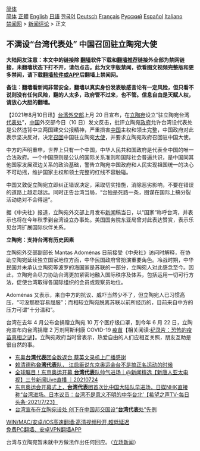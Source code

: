  <!-- 面包屑导航 --> <div class="breadcrumb"><!-- GTranslate: https://gtranslate.io/ -->  <div class="switcher notranslate">  <div class="selected">  <a href="#" onclick="return false;"> 简体</a>  </div>  <div class="option">  <a href="https://www.bannedbook.org" onclick="doGTranslate('zh-CN|zh-CN');jQuery('div.switcher div.selected a').html(jQuery(this).html());return false;" title="简体中文" class="nturl selected"> 简体</a>  <a href="https://www.bannedbook.org/zh-tw/" onclick="doGTranslate('zh-CN|zh-TW');jQuery('div.switcher div.selected a').html(jQuery(this).html());return false;" title="繁體中文" class="nturl"> 正體</a>  <a href="https://www.bannedbook.org/en/" onclick="doGTranslate('zh-CN|en');jQuery('div.switcher div.selected a').html(jQuery(this).html());return false;" title="English" class="nturl"> English</a>  <a href="https://www.bannedbook.org/ja/" onclick="doGTranslate('zh-CN|ja');jQuery('div.switcher div.selected a').html(jQuery(this).html());return false;" title="日本語" class="nturl"> 日語</a>  <a href="https://www.bannedbook.org/ko/" onclick="doGTranslate('zh-CN|ko');jQuery('div.switcher div.selected a').html(jQuery(this).html());return false;" title="한국어" class="nturl"> 한국어</a>  <a href="https://www.bannedbook.org/de/" onclick="doGTranslate('zh-CN|de');jQuery('div.switcher div.selected a').html(jQuery(this).html());return false;" title="Deutsch" class="nturl"> Deutsch</a>  <a href="https://www.bannedbook.org/fr/" onclick="doGTranslate('zh-CN|fr');jQuery('div.switcher div.selected a').html(jQuery(this).html());return false;" title="Français" class="nturl"> Français</a>  <a href="https://www.bannedbook.org/ru/" onclick="doGTranslate('zh-CN|ru');jQuery('div.switcher div.selected a').html(jQuery(this).html());return false;" title="Русский" class="nturl"> Русский</a>  <a href="https://www.bannedbook.org/es/" onclick="doGTranslate('zh-CN|es');jQuery('div.switcher div.selected a').html(jQuery(this).html());return false;" title="Español" class="nturl"> Español</a>  <a href="https://www.bannedbook.org/it/" onclick="doGTranslate('zh-CN|it');jQuery('div.switcher div.selected a').html(jQuery(this).html());return false;" title="Italiano" class="nturl"> Italiano</a>  </div>  </div>      <div class='breadcrumb-sub'><!-- Breadcrumb NavXT 6.3.0 --> <a href="https://www.bannedbook.org/" class="home">禁闻网</a> &gt; <a href="https://www.bannedbook.org/bnews/comments/" class="category">新闻评论</a> &gt; 正文</div></div><h2>不满设“台湾代表处” 中国召回驻立陶宛大使</h2> <p class="notice"><b>大陆网友注意：本文中的链接除 <a href="https://github.com/bannedbook/fanqiang" >翻墙</a>软件下载和<a href="https://github.com/killgcd/justmysocks/blob/master/README.md">翻墙推荐</a>链接外全部为禁网链接，未翻墙状态下打不开，请勿点击。此为文字版禁闻，欲看图文视频完整版和更多禁闻，请下载<a href="https://github.com/bannedbook/fanqiang">翻墙软件或APP</a>后翻墙上禁闻网。</p><p>备注：翻墙看新闻非常安全，翻墙以真实身份发表敏感言论有一定风险，但只看不说则没有任何风险，翻的人太多，政府管不过来，也不管。信息自由是天赋人权，请放心大胆的翻墙。</b></p>  <div class="entry"> <p>              <a href="https://i2.wp.com/upload-images-bucket-v64rleca837do.s3.eu-west-1.amazonaws.com/wp-content/uploads/2021/08/10095728/Screen-Shot-2021-08-10-at-8.02.29-pm.png?fit=363%2C203&#038;ssl=1" data-caption=""></a>                            </p> <p>【2021年8月10日讯】<a href="https://www.bannedbook.org/bnews/tag/%e5%8f%b0%e6%b9%be/" class="st_tag internal_tag" rel="tag" title="标签 台湾 下的日志">台湾</a><a href="https://www.bannedbook.org/bnews/tag/%E5%A4%96%E4%BA%A4%E9%83%A8/" class="st_tag internal_tag" rel="tag" title="标签 外交部 下的日志">外交部</a>上月 20 日宣布，在<a href="https://www.bannedbook.org/bnews/tag/%e7%ab%8b%e9%99%b6%e5%ae%9b/" class="st_tag internal_tag" rel="tag" title="标签 立陶宛 下的日志">立陶宛</a>设立“驻立陶宛台湾<a href="https://www.bannedbook.org/bnews/tag/%E4%BB%A3%E8%A1%A8%E5%A4%84/" class="st_tag internal_tag" rel="tag" title="标签 代表处 下的日志">代表处</a>”，<span class='wp_keywordlink_affiliate'><a href="https://www.bannedbook.org/" title="中国" target="_blank">中国</a></span>外交部今日（10 日）发文反击，批评立陶宛<a href="https://www.bannedbook.org/bnews/tag/%e6%94%bf%e5%ba%9c/" class="st_tag internal_tag" rel="tag" title="标签 政府 下的日志">政府</a>允许台湾设代表处是公然违背中立两国建交公报精神，严重损害<a href="https://www.bannedbook.org/bnews/tag/%E4%B8%AD%E5%9B%BD/" class="st_tag internal_tag" rel="tag" title="标签 中国 下的日志">中国</a>主权和领土完整，中国政府对此表示坚决反对，决定<a href="https://www.bannedbook.org/bnews/tag/%E5%8F%AC%E5%9B%9E/" class="st_tag internal_tag" rel="tag" title="标签 召回 下的日志">召回</a>中国驻立陶宛<a href="https://www.bannedbook.org/bnews/tag/%E5%A4%A7%E4%BD%BF/" class="st_tag internal_tag" rel="tag" title="标签 大使 下的日志">大使</a>，并要求立陶宛政府召回驻中国大使。</p>  <p>中方的声明重申，世界上只有一个中国，中华人民共和国政府是代表全中国的唯一合法政府。一个中国原则是公认的国际关系准则和国际社会普遍共识，是中国同其他国家发展双边关系的政治基础，警告立陶宛中国政府和人民实现祖国统一的决心不可动摇，维护国家主权和领土完整的红线不容触碰。</p> <p>中国又敦促立陶宛立即纠正错误决定，采取切实措施，消除恶劣影响，不要在错误的道路上越走越远。同时正告台湾当局，“台独是死路一条，图谋在国际上搞分裂活动绝对不会得逞”。</p>  <p>据《中央社》报道，立陶宛外交部上月发布<span class='wp_keywordlink_affiliate'><a href="https://www.bannedbook.org/" title="新闻">新闻</a></span>稿当日，以“国家”称呼台湾，并表示也将在今年秋季到台湾设立办事处。美国国务院东亚局曾对此表达赞赏，表示乐见台湾扩展国际伙伴关系。</p> <p><strong>立陶宛：支持台湾有历史因素</strong></p>  <p>立陶宛外交部副部长 Mantas Adomėnas 日前接受《中央社》访问时解释，在协助立陶宛延续独立国家地位方面，中华民国政府曾扮演重要角色。冷战时期，中华民国并未承认立陶宛等波罗的海国家是苏联的一部分，立陶宛人对此感念至今。因此，立陶宛会尽力协助台湾更加紧密地融入国际秩序及体系，包括运用一切可行方法，促使台湾取得各国际组织的会员或观察员地位。</p> <p>Adomėnas 又表示，来自中方的抗议、威吓当然少不了，但立陶宛人已习惯高压，“可没那麽容易屈服”；而相较立陶宛脱离苏联以前所经历的，目前来自中方的压力可谓“十分温和”。</p>  <p>台湾在去年 4 月公布会捐赠立陶宛 10 万个医疗级口罩，到今年 6 月 22 日，立陶宛宣布向台湾捐赠 2 万剂阿斯利康 COVID-19 <span class='wp_keywordlink'><a href="https://www.bannedbook.org/bnews/tculture/20160630/551027.html" title="疫苗" target="_blank">疫苗</a></span>【相关阅读:<a href='https://www.bannedbook.org/bnews/topimagenews/20180408/925060.html' target='_blank'>纪录片：恐怖的疫苗真相之谜</a>】。立陶宛政府当时曾表示，热爱自由的人们应相互关照，朋友互助是很自然的事。</p> <ul class='op-related-articles' title='相关阅读'> <li><a href='https://www.bannedbook.org/bnews/taiwannews/20210810/1603551.html' target='_blank'>东奥<b>台湾代表</b>团全数返台 蔡英文录机上广播感谢</a></li> <li><a href='https://www.bannedbook.org/bnews/taiwannews/20210724/1593393.html' target='_blank'>赖清德称<b>台湾代表</b>队， 江启臣说东京奥运会台不是搞正名运动的时候</a></li> <li><a href='https://www.bannedbook.org/bnews/bannedvideo/20210724/1593239.html' target='_blank'>全球瞩目！东京奥运开幕 <b>台湾代表</b>队帅气进场｜@新闻精选【新唐人亚太电视】三节新闻Live直播 ｜20210724</a></li> <li><a href='https://www.bannedbook.org/bnews/comments/20210724/1593098.html' target='_blank'>东京奥运会开幕式上，<b>台湾代表</b>团首次比中国大陆队早进场，日媒NHK直接称“台湾进场。日本议员：台湾不是意义不明的中华台北’【希望之声TV-每日头条-2021/7/23】</a></li> <li><a href='https://www.bannedbook.org/bnews/headline/20210720/1590743.html' target='_blank'>台湾宣布在立陶宛设处 创下在中国邦交国设“<b>台湾代表</b>处”先例</a></li> </ul> <p class="texttj"> <a href="https://github.com/bannedbook/fanqiang/wiki/V2ray%E6%9C%BA%E5%9C%BA" target="_blank">WIN/MAC/安卓/iOS高速翻墙:高清视频秒开,超低延迟</a><br/> <a href="https://github.com/bannedbook/fanqiang/wiki/%E7%A6%81%E9%97%BB%E7%BD%91%E5%AE%89%E5%8D%93%E7%BF%BB%E5%A2%99%E6%96%B0%E9%97%BBAPP" target="_blank">免费PC翻墙、安卓VPN翻墙APP</a></p><p>台湾与立陶宛暂未就中方做法作出任何回应。（<a href="https://www.thestandnews.com/international/%E4%B8%8D%E6%BB%BF%E8%A8%AD%E5%8F%B0%E7%81%A3%E4%BB%A3%E8%A1%A8%E8%99%95-%E4%B8%AD%E6%96%B9%E5%8F%AC%E5%9B%9E%E9%A7%90%E7%AB%8B%E9%99%B6%E5%AE%9B%E5%A4%A7%E4%BD%BF">立场新闻</a>）</p><a name='sharetosocial'></a>  <div style="margin-bottom:5px;padding-bottom:5px;clear:both"> <div id="archive-pix-1" class="banner-ads"> <!-- AuctionX Display platform tag START --> <div id="26318x728x90x621x_ADSLOT2" clicktrack="%%CLICK_URL_ESC%%"></div> <!-- AuctionX Display platform tag END --> </div> <div id="archive-pix-2" class="banner-ads"> <!-- AuctionX Display platform tag START --> <div id="26315x300x250x621x_ADSLOT2" clicktrack="%%CLICK_URL_ESC%%"></div> <!-- AuctionX Display platform tag END --> </div> </div>  <div id="archive-pix-1" class="banner-ads"> <!-- AuctionX Display platform tag START --> <div id="26318x728x90x621x_ADSLOT3" clicktrack="%%CLICK_URL_ESC%%"></div> <!-- AuctionX Display platform tag END --> </div> </div><!--END ENTRY--> 